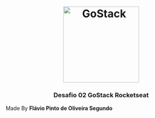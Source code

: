 
  
   <h1 align="center">
    <img alt="GoStack" src="https://rocketseat-cdn.s3-sa-east-1.amazonaws.com/bootcamp-header.png" width="200px" />
    </h1>

  <h3 align="center">
  Desafio 02 GoStack Rocketseat
  </h3>
    Made By
   <strong align="center">Flávio Pinto de Oliveira Segundo</strong></a>
 
